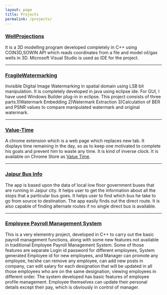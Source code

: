 ```yaml
---
layout: page
title: Projects
permalink: /projects/
---
```


### [WellProjections](https://github.com/googleknight/WellProjections)
It is a 3D modelling program developed completely in C++ using COIN3D,SOWIN API which reads coordinates from a file and model oil/gas wells in 3D. Microsoft Visual Studio is used as IDE for the project.

***

### [FragileWatermarking](https://github.com/googleknight/FragileWatermarking) 
Invisible Digital Image Watermarking in spatial domain using LSB bit manipulation. It is completely developed in java using eclipse ide. For GUI, I have used Windows Builder plug-in in eclipse. This project consists of three parts.1)Watermark Embedding 2)Watermark Extraction 3)Calculation of BER and PSNR values to compare manipulated watermark and original watermark. 

***

### [Value-Time](https://github.com/googleknight/Value-Time) 
A chrome extension which is a web page which replaces new tab. It displays time remaining in the day, so as to keep one motivated to complete his goals and prevent him to waste any time. It is kind of inverse clock. It is available on Chrome Store as [Value Time](https://chrome.google.com/webstore/detail/valuetime/badapfgpjjaagnahmlfkhpomblifhiaj?hl=en-US).

***

### [Jaipur Bus Info](https://github.com/googleknight/jaipur-bus-app) 
The app is based upon the data of local low floor government buses that are running in Jaipur city. It helps user to get the information about all the stops that a particular bus goes. It helps user to find which bus he take to go from source to destination. The app easily finds out the direct route. It is also capable of finding alternate routes if no single direct bus is available.

***

### [ Employee Payroll Management System](https://github.com/googleknight/employee-payroll) 
This is a very elementry project, developed in C++ to carry out the basic payroll management functions, along with some new features not available in traditional Employee Payroll Management System. Some of those features are separate Login id password for different employees, System generated Employee id for new employees, and Manager can promote any employee, he/she can remove any employee, can add new posts in company, can edit salary for each designation that will be updated in all those employees who are on the same designation, viewing employees in different order. The system developed has basic features of employee profile management. Employee themselves can update their personal details except their pay, which is obviously in control of manager.
